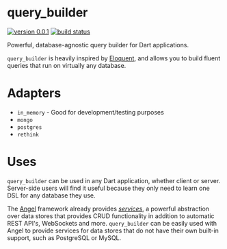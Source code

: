# query_builder
[![version 0.0.1](https://img.shields.io/badge/pub-0.0.1-red.svg)](https://pub.dartlang.org/packages/query_builder)
[![build status](https://travis-ci.org/angel-dart/query_builder.svg)](https://travis-ci.org/angel-dart/query_builder)

Powerful, database-agnostic query builder for Dart applications.

`query_builder` is heavily inspired by 
[Eloquent](https://laravel.com/docs/5.0/eloquent),
and allows you to build fluent queries that run on virtually any database.

# Adapters
* `in_memory` - Good for development/testing purposes
* `mongo`
* `postgres`
* `rethink`

# Uses
`query_builder` can be used in any Dart application, whether client or server. Server-side users will
find it useful because they only need to learn one DSL for any database they use.

The [Angel](https://github.com/angel-dart/angel)
framework already provides
[*services*](https://github.com/angel-dart/angel/wiki/Service-Basics), a powerful abstraction over data stores that provides
CRUD functionality in addition to automatic REST API's, WebSockets and more. `query_builder`
can be easily used with Angel to provide services for data stores that do not have their own
built-in support, such as PostgreSQL or MySQL.
